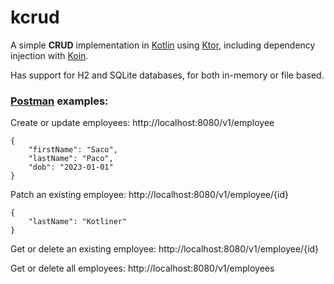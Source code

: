 # kcrud
A simple **CRUD** implementation in [Kotlin](https://kotlinlang.org/) using [Ktor](https://ktor.io/), including dependency injection with [Koin](https://insert-koin.io/).

Has support for H2 and SQLite databases, for both in-memory or file based.

### [Postman](https://www.postman.com/) examples:

Create or update employees: http://localhost:8080/v1/employee

```
{
    "firstName": "Saco",
    "lastName": "Paco",
    "dob": "2023-01-01"
}
```
Patch an existing employee: http://localhost:8080/v1/employee/{id}

```
{
    "lastName": "Kotliner"
}
```

Get or delete an existing employee: http://localhost:8080/v1/employee/{id}

Get or delete all employees: http://localhost:8080/v1/employees
